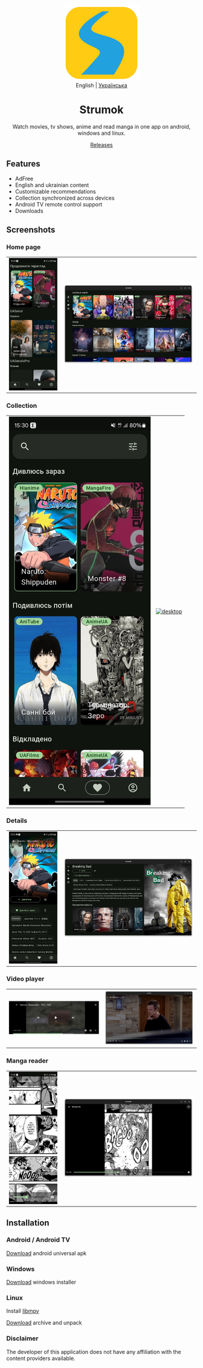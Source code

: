 <div align="center" markdown>
 <img width=200px height=200px src="data/icons/app.cloud_hook.Strumok.svg"/>
</div>

<div align="center" markdown> 
    <span>English</span> |
    <a href="README.md">Українська</a>
</div>

<div align="center" markdown> 

# Strumok 

Watch movies, tv shows, anime and read manga in one app on android, windows and linux.

</div>

<div align="center" markdown> 
    <a href="https://github.com/strumok-app/strumok/releases/">Releases</a>
</div>

## Features
* AdFree
* English and ukrainian content
* Customizable recommendations
* Collection synchronized across devices
* Android TV remote control support
* Downloads

## Screenshots

### Home page
|||
|--|--|
|[![mobile](data/screenshoots/mobile/Home.jpg)](data/screenshoots/mobile/Home.jpg)|[![desktop](data/screenshoots/desktop/Home.png)](data/screenshoots/desktop/Home.png)|

### Collection
|||
|--|--|
|[![mobile](data/screenshoots/mobile/Collection.jpg)](data/screenshoots/mobile/Collection.jpg)|[![desktop](data/screenshoots/desktop/Collection.png)](data/screenshoots/desktop/Collection.png)|

### Details
|||
|--|--|
|[![mobile](data/screenshoots/mobile/Details.jpg)](data/screenshoots/mobile/Details.jpg)|[![desktop](data/screenshoots/desktop/Details.png)](data/screenshoots/desktop/Details.png)|

### Video player
|||
|--|--|
|[![mobile](data/screenshoots/mobile/Video.jpg)](data/screenshoots/mobile/Video.jpg)|[![desktop](data/screenshoots/desktop/Video.png)](data/screenshoots/desktop/Video.png)|

### Manga reader
|||
|--|--|
|[![mobile](data/screenshoots/mobile/Manga.jpg)](data/screenshoots/mobile/Manga.jpg)|[![desktop](data/screenshoots/desktop/Manga.png)](data/screenshoots/desktop/Manga.png)|

## Installation

### Android / Android TV

[Download](https://github.com/strumok-app/strumok/releases/latest/download/app-release.apk) android universal apk

### Windows

[Download](https://github.com/strumok-app/strumok/releases/latest/download/StrumokSetup.exe) windows installer

### Linux

Install [libmpv](https://mpv.io/installation/)

[Download](https://github.com/strumok-app/strumok/releases/latest/download/strumok-linux.tar.gz) archive and unpack

### Disclaimer

The developer of this application does not have any affiliation with the content providers available.